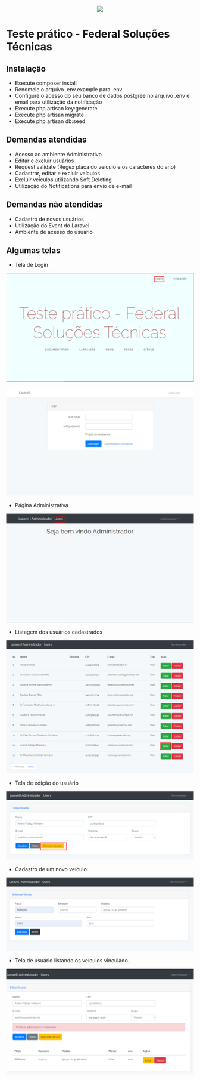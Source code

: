 <p align="center"><img src="http://site.federalst.com.br/fsmail.jpg"></p>


# Teste prático - Federal Soluções Técnicas


## Instalação 
* Execute composer install
* Renomeie o arquivo .env.example para .env
* Configure o acesso do seu banco de dados postgree no arquivo .env e email para utilização da notificação
* Execute php artisan key:generate
* Execute php artisan migrate
* Execute php artisan db:seed

## Demandas atendidas
* Acesso ao ambiente Administrativo
* Editar e excluir usuários
* Request validate (Regex placa do veículo e os caracteres do ano)
* Cadastrar, editar e excluir veículos
* Excluir veículos utilizando Soft Deleting
* Utilização do Notifications para envio de e-mail

## Demandas não atendidas
* Cadastro de novos usuários
* Utilização do Event do Laravel
* Ambiente de acesso do usuário

## Algumas telas
* Tela de Login

![Principal](images/img1.png)

![Tela de Login](images/img2.png)

* Página Administrativa

![Pagina Administrativa](images/img3.png)

* Listagem dos usuários cadastrados

![Listagem](images/img4.png)

* Tela de edição do usuário

![edição](images/img5.png)

* Cadastro de um novo veículo

![add veículo](images/img6.png)

* Tela de usuário listando os veículos vinculado.

![add veículo](images/img7.png)